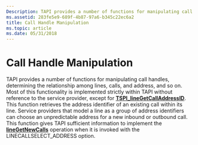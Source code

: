 ```yaml
---
Description: TAPI provides a number of functions for manipulating call handles, determining the relationship among lines, calls, and address, and so on.
ms.assetid: 283fe5e9-689f-4b87-97a6-b345c22ec6a2
title: Call Handle Manipulation
ms.topic: article
ms.date: 05/31/2018
---
```


# Call Handle Manipulation

TAPI provides a number of functions for manipulating call handles, determining the relationship among lines, calls, and address, and so on. Most of this functionality is implemented strictly within TAPI without reference to the service provider, except for [**TSPI\_lineGetCallAddressID**](/windows/win32/api/tspi/nf-tspi-tspi_linegetcalladdressid). This function retrieves the address identifier of an existing call within its line. Service providers that model a line as a group of address identifiers can choose an unpredictable address for a new inbound or outbound call. This function gives TAPI sufficient information to implement the [**lineGetNewCalls**](/windows/win32/api/tapi/nf-tapi-linegetnewcalls) operation when it is invoked with the LINECALLSELECT\_ADDRESS option.

 

 